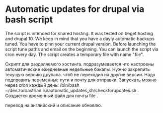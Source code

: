 # Automatic updates for drupal via bash script

The script is intended for shared hosting. It was tested on beget hosting and drupal 10. We keep in mind that you have a dayly automatic backups tuned. You have to pinn your current drupal version. Before launching the script tune paths and email on the beginning. You can launch the script via cron every day. The script creates a temporary file with name "file". 

Скрипт для разделяемого хостинга. подразумевается что настроены автоматические ежедневные недельные бэкапы. Нужно закрепить текущую версию друпала. чтоб не переходил на другие версии. Надо подправить переменные пути и почту для отправки. Запускать можно через cron каждый день: /bin/bash ~/dev.zoroastrian.ru/automatic_updates_sh/checkforupdates.sh . Создается временный файл для почты file .

перевод на английский и описание обновлю.
